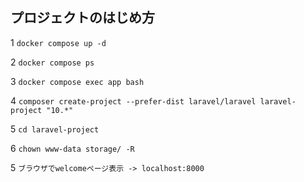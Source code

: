 ## プロジェクトのはじめ方

1 `docker compose up -d`

2 `docker compose ps`

3 `docker compose exec app bash`

4 `composer create-project --prefer-dist laravel/laravel laravel-project "10.*"`

5 `cd laravel-project`

6 `chown www-data storage/ -R`

5 `ブラウザでwelcomeページ表示 -> localhost:8000`
